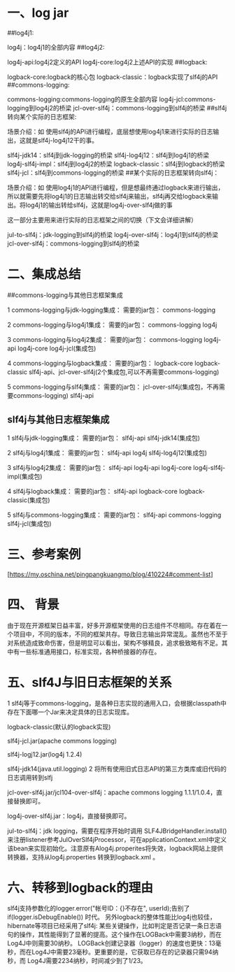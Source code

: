 # 一、log jar
##log4j1:

log4j：log4j1的全部内容
##log4j2:

log4j-api:log4j2定义的API
log4j-core:log4j2上述API的实现
##logback:

logback-core:logback的核心包
logback-classic：logback实现了slf4j的API
##commons-logging:

commons-logging:commons-logging的原生全部内容
log4j-jcl:commons-logging到log4j2的桥梁
jcl-over-slf4j：commons-logging到slf4j的桥梁
##slf4j转向某个实际的日志框架:

场景介绍：如 使用slf4j的API进行编程，底层想使用log4j1来进行实际的日志输出，这就是slf4j-log4j12干的事。

slf4j-jdk14：slf4j到jdk-logging的桥梁
slf4j-log4j12：slf4j到log4j1的桥梁
log4j-slf4j-impl：slf4j到log4j2的桥梁
logback-classic：slf4j到logback的桥梁
slf4j-jcl：slf4j到commons-logging的桥梁
##某个实际的日志框架转向slf4j：

场景介绍：如 使用log4j1的API进行编程，但是想最终通过logback来进行输出，所以就需要先将log4j1的日志输出转交给slf4j来输出，slf4j再交给logback来输出。将log4j1的输出转给slf4j，这就是log4j-over-slf4j做的事

这一部分主要用来进行实际的日志框架之间的切换（下文会详细讲解）

jul-to-slf4j：jdk-logging到slf4j的桥梁
log4j-over-slf4j：log4j1到slf4j的桥梁
jcl-over-slf4j：commons-logging到slf4j的桥梁

# 二、集成总结

##commons-logging与其他日志框架集成

1 commons-logging与jdk-logging集成：
需要的jar包：
commons-logging

2 commons-logging与log4j1集成：
需要的jar包：
commons-logging
log4j

3 commons-logging与log4j2集成：
需要的jar包：
commons-logging
log4j-api
log4j-core
log4j-jcl(集成包)

4 commons-logging与logback集成：
需要的jar包：
logback-core
logback-classic
slf4j-api、jcl-over-slf4j(2个集成包,可以不再需要commons-logging)

5 commons-logging与slf4j集成：
需要的jar包：
jcl-over-slf4j(集成包，不再需要commons-logging)
slf4j-api
## slf4j与其他日志框架集成

1 slf4j与jdk-logging集成：
需要的jar包：
slf4j-api
slf4j-jdk14(集成包)

2 slf4j与log4j1集成：
需要的jar包：
slf4j-api
log4j
slf4j-log4j12(集成包)

3 slf4j与log4j2集成：
需要的jar包：
slf4j-api
log4j-api
log4j-core
log4j-slf4j-impl(集成包)

4 slf4j与logback集成：
需要的jar包：
slf4j-api
logback-core
logback-classic(集成包)

5 slf4j与commons-logging集成：
需要的jar包：
slf4j-api
commons-logging
slf4j-jcl(集成包)

# 三、参考案例
[https://my.oschina.net/pingpangkuangmo/blog/410224#comment-list]

# 四、 背景
由于现在开源框架日益丰富，好多开源框架使用的日志组件不尽相同。存在着在一个项目中，不同的版本，不同的框架共存。导致日志输出异常混乱。虽然也不至于对系统造成致命伤害，但是明显可以看出，架构不够精良，追求极致略有不足。其中有一些标准通用接口，标准实现，各种桥接器的存在。

# 五、slf4J与旧日志框架的关系

1 slf4j等于commons-logging，是各种日志实现的通用入口，会根据classpath中存在下面哪一个Jar来决定具体的日志实现库。 

logback-classic(默认的logback实现) 

slf4j-jcl.jar(apache commons logging) 

slf4j-logj12.jar(log4j 1.2.4) 

slf4j-jdk14(java.util.logging) 
2 将所有使用旧式日志API的第三方类库或旧代码的日志调用转到slfj 

jcl-over-slf4j.jar/jcl104-over-slf4j：apache commons logging 1.1.1/1.0.4，直接替换即可。 

log4j-over-slf4j.jar：log4j，直接替换即可。 

jul-to-slf4j：jdk logging，需要在程序开始时调用
SLF4JBridgeHandler.install()来注册listener参考JulOverSlf4jProcessor，可在applicationContext.xml中定义该bean来实现初始化。注意原有Alog4j.properites将失效，logback网站上提供转换器，支持从log4j.properties 转换到logback.xml 。 

# 六、转移到logback的理由 
slf4j支持参数化的logger.error("帐号ID：{}不存在", userId);告别了if(logger.isDebugEnable()) 时代。 
另外logback的整体性能比log4j也较佳，hibernate等项目已经采用了slf4j:
某些关键操作，比如判定是否记录一条日志语句的操作，其性能得到了显著的提高。这个操作在LOGBack中需要3纳秒，而在Log4J中则需要30纳秒。 LOGBack创建记录器（logger）的速度也更快：13毫秒，而在Log4J中需要23毫秒。更重要的是，它获取已存在的记录器只需94纳秒，而 Log4J需要2234纳秒，时间减少到了1/23。


   